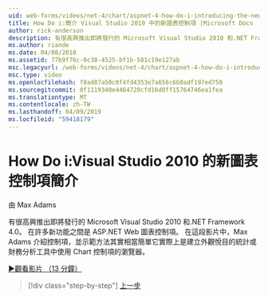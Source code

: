 ```yaml
---
uid: web-forms/videos/net-4/chart/aspnet-4-how-do-i-introducing-the-new-chart-control-in-visual-studio-2010
title: How Do i:簡介 Visual Studio 2010 中的新圖表控制項 |Microsoft Docs
author: rick-anderson
description: 有很高興推出即將發行的 Microsoft Visual Studio 2010 和.NET Framework 4.0。 在許多新功能之間是 ASP.NET...
ms.author: riande
ms.date: 04/08/2010
ms.assetid: 77b9f76c-0c38-4525-bf1b-581c19e127ab
msc.legacyurl: /web-forms/videos/net-4/chart/aspnet-4-how-do-i-introducing-the-new-chart-control-in-visual-studio-2010
msc.type: video
ms.openlocfilehash: f8ad87a50c0f4fd4353e7a656c6b0adf197ed750
ms.sourcegitcommit: 0f1119340e4464720cfd16d0ff15764746ea1fea
ms.translationtype: MT
ms.contentlocale: zh-TW
ms.lasthandoff: 04/09/2019
ms.locfileid: "59418179"
---
```

# <a name="how-do-i-introducing-the-new-chart-control-in-visual-studio-2010"></a>How Do i:Visual Studio 2010 的新圖表控制項簡介

由 Max Adams

有很高興推出即將發行的 Microsoft Visual Studio 2010 和.NET Framework 4.0。 在許多新功能之間是 ASP.NET Web 圖表控制項。 在這段影片中，Max Adams 介紹控制項，並示範方法其實相當簡單它實際上是建立外觀悅目的統計或財務分析工具中使用 Chart 控制項的瀏覽器。

[&#9654;觀看影片 （13 分鐘）](https://channel9.msdn.com/Blogs/ASP-NET-Site-Videos/aspnet-4-how-do-i-introducing-the-new-chart-control-in-visual-studio-2010)

> [!div class="step-by-step"]
> [上一步](aspnet-4-quick-hit-chart-control.md)

